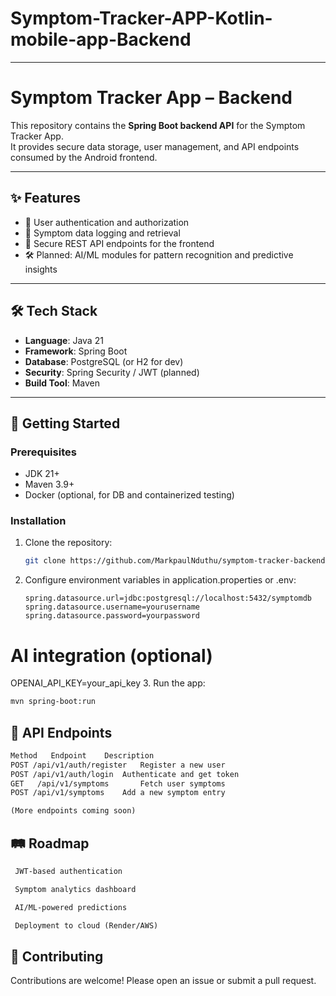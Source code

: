 # Symptom-Tracker-APP-Kotlin-mobile-app-Backend

---

# Symptom Tracker App – Backend

This repository contains the **Spring Boot backend API** for the Symptom Tracker App.  
It provides secure data storage, user management, and API endpoints consumed by the Android frontend.

---

## ✨ Features
- 👤 User authentication and authorization  
- 📝 Symptom data logging and retrieval  
- 🔐 Secure REST API endpoints for the frontend  
- 🛠 Planned: AI/ML modules for pattern recognition and predictive insights  

---

## 🛠 Tech Stack
- **Language**: Java 21  
- **Framework**: Spring Boot  
- **Database**: PostgreSQL (or H2 for dev)  
- **Security**: Spring Security / JWT (planned)  
- **Build Tool**: Maven  

---

## 🚀 Getting Started

### Prerequisites
- JDK 21+  
- Maven 3.9+  
- Docker (optional, for DB and containerized testing)  

### Installation
1. Clone the repository:
   ```bash
   git clone https://github.com/MarkpaulNduthu/symptom-tracker-backend.git
2. Configure environment variables in application.properties or .env:
   ```properties
   spring.datasource.url=jdbc:postgresql://localhost:5432/symptomdb
   spring.datasource.username=yourusername
   spring.datasource.password=yourpassword

# AI integration (optional)
   OPENAI_API_KEY=your_api_key
3. Run the app:
   ```bash
   mvn spring-boot:run
   ```
## 📡 API Endpoints
   ```markdown
   Method	Endpoint	Description
   POST	/api/v1/auth/register	Register a new user
   POST	/api/v1/auth/login	Authenticate and get token
   GET	 /api/v1/symptoms	    Fetch user symptoms
   POST	/api/v1/symptoms	Add a new symptom entry

   (More endpoints coming soon)
   ```
## 🛤 Roadmap
   ```markdown
    JWT-based authentication
   
    Symptom analytics dashboard
   
    AI/ML-powered predictions
   
    Deployment to cloud (Render/AWS)
   ```
## 🤝 Contributing
   Contributions are welcome! Please open an issue or submit a pull request.
